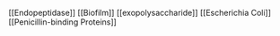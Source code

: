 [[Endopeptidase]]
[[Biofilm]]
[[exopolysaccharide]]
[[Escherichia Coli]]
[[Penicillin-binding Proteins]]
